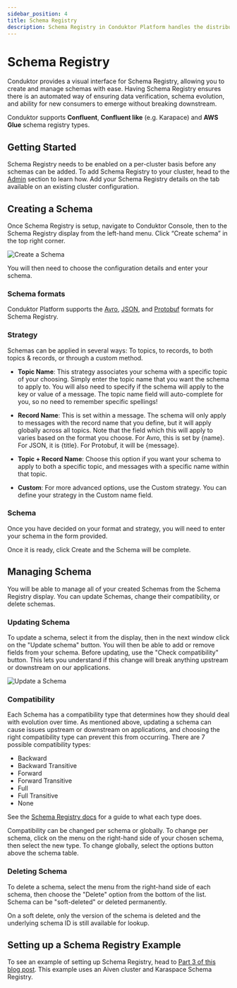 ```yaml
---
sidebar_position: 4
title: Schema Registry
description: Schema Registry in Conduktor Platform handles the distribution and synchronization of schemas to the producer and consumer for Kafka.
---
```


# Schema Registry

Conduktor provides a visual interface for Schema Registry, allowing you to create and manage schemas with ease. Having Schema Registry ensures there is an automated way of ensuring data verification, schema evolution, and ability for new consumers to emerge without breaking downstream.

Conduktor supports **Confluent**, **Confluent like** (e.g. Karapace) and **AWS Glue** schema registry types.

## Getting Started

Schema Registry needs to be enabled on a per-cluster basis before any schemas can be added. To add Schema Registry to your cluster, head to the [Admin](/platform/admin/managing-clusters) section to learn how. Add your Schema Registry details on the tab available on an existing cluster configuration.

## Creating a Schema

Once Schema Registry is setup, navigate to Conduktor Console, then to the Schema Registry display from the left-hand menu. Click “Create schema” in the top right corner.

![Create a Schema](/img/console/create-schema.png)

You will then need to choose the configuration details and enter your schema.

### Schema formats

Conduktor Platform supports the [Avro](https://avro.apache.org/docs/current/spec.html), [JSON](https://json-schema.org/), and [Protobuf](https://developers.google.com/protocol-buffers/) formats for Schema Registry.

### Strategy

Schemas can be applied in several ways: To topics, to records, to both topics & records, or through a custom method.

- **Topic Name**: This strategy associates your schema with a specific topic of your choosing. Simply enter the topic name that you want the schema to apply to. You will also need to specify if the schema will apply to the key or value of a message. The topic name field will auto-complete for you, so no need to remember specific spellings!

- **Record Name**: This is set within a message. The schema will only apply to messages with the record name that you define, but it will apply globally across all topics. Note that the field which this will apply to varies based on the format you choose. For Avro, this is set by {name}. For JSON, it is {title}. For Protobuf, it will be {message}.

- **Topic + Record Name**: Choose this option if you want your schema to apply to both a specific topic, and messages with a specific name within that topic.

- **Custom**: For more advanced options, use the Custom strategy. You can define your strategy in the Custom name field.

### Schema

Once you have decided on your format and strategy, you will need to enter your schema in the form provided.

Once it is ready, click Create and the Schema will be complete.

## Managing Schema

You will be able to manage all of your created Schemas from the Schema Registry display. You can update Schemas, change their compatibility, or delete schemas.

### Updating Schema

To update a schema, select it from the display, then in the next window click on the "Update schema" button. You will then be able to add or remove fields from your schema. Before updating, use the "Check compatibility" button. This lets you understand if this change will break anything upstream or downstream on our applications.

![Update a Schema](/img/console/update-schema.png)

### Compatibility

Each Schema has a compatibility type that determines how they should deal with evolution over time. As mentioned above, updating a schema can cause issues upstream or downstream on applications, and choosing the right compatibility type can prevent this from occurring. There are 7 possible compatibility types:

- Backward
- Backward Transitive
- Forward
- Forward Transitive
- Full
- Full Transitive
- None

See the [Schema Registry docs](https://docs.confluent.io/platform/current/schema-registry/avro.html#summary) for a guide to what each type does.

Compatibility can be changed per schema or globally. To change per schema, click on the menu on the right-hand side of your chosen schema, then select the new type. To change globally, select the options button above the schema table.

### Deleting Schema

To delete a schema, select the menu from the right-hand side of each schema, then choose the "Delete" option from the bottom of the list. Schema can be "soft-deleted" or deleted permanently.

On a soft delete, only the version of the schema is deleted and the underlying schema ID is still available for lookup.

## Setting up a Schema Registry Example

To see an example of setting up Schema Registry, head to [Part 3 of this blog post](https://www.conduktor.io/blog/what-is-the-schema-registry-and-why-do-you-need-to-use-it). This example uses an Aiven cluster and Karaspace Schema Registry.
